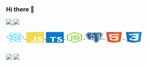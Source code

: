### Hi there 👋

<div>
  <a href="https://github.com/talescarneiro">
  <img height="180em" src="https://github-readme-stats.vercel.app/api?username=talescarneiro&show_icons=true&theme=dark&include_all_commits=true&count_private=true"/>
  <img height="180em" src="https://github-readme-stats.vercel.app/api/top-langs/?username=talescarneiro&layout=compact&langs_count=16&theme=dark"/>
</div>
  
<div style="display: inline_block"><br>
  <img align="center" alt="Tales-React" height="30" width="50" src="https://raw.githubusercontent.com/devicons/devicon/master/icons/react/react-original.svg">
  <img align="center" alt="Tales-Js" height="30" width="50" src="https://raw.githubusercontent.com/devicons/devicon/master/icons/javascript/javascript-plain.svg">
  <img align="center" alt="Tales-Ts" height="30" width="50" src="https://raw.githubusercontent.com/devicons/devicon/master/icons/typescript/typescript-plain.svg">
  <img align="center" alt="Tales-NodeJS" height="30" width="50" src="https://raw.githubusercontent.com/devicons/devicon/master/icons/nodejs/nodejs-plain.svg">
  <img align="center" alt="Tales-PostgreSQL" height="30" width="50" src="https://raw.githubusercontent.com/devicons/devicon/master/icons/postgresql/postgresql-plain.svg">
  <img align="center" alt="Tales-HTML" height="30" width="50" src="https://raw.githubusercontent.com/devicons/devicon/master/icons/html5/html5-original.svg">
  <img align="center" alt="Tales-CSS" height="30" width="50" src="https://raw.githubusercontent.com/devicons/devicon/master/icons/css3/css3-original.svg">
</div>
  
  ##
  
  <div>
  <a href = "mailto:jobbtales@gmail.com"><img src="https://img.shields.io/badge/Gmail-D14836?style=for-the-badge&logo=gmail&logoColor=white" target="_blank"></a>
  <a href="https://www.linkedin.com/in/tales-carn/" target="_blank"><img src="https://img.shields.io/badge/-LinkedIn-%230077B5?style=for-the-badge&logo=linkedin&logoColor=white" target="_blank"></a>   
</div>
  

